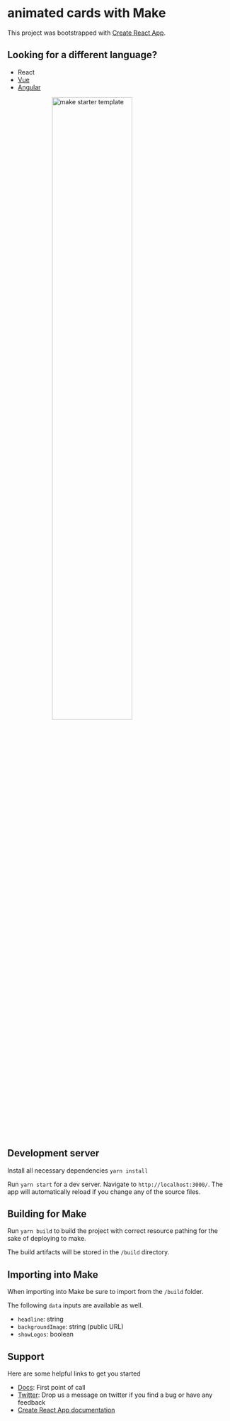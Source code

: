 # animated cards with Make 

This project was bootstrapped with [Create React App](https://github.com/facebook/create-react-app).

## Looking for a different language?
- React
- [Vue](https://github.com/Outfitio/make-hello-world-vue-template)
- [Angular](https://github.com/Outfitio/make-hello-world-angular-template)

<img src="https://files.outfit.io/media_library_items/236740/Screen%2520Shot%25202020-11-03%2520at%252010.34.34%2520am.png" style="width: 60%; margin: 0 auto; display: block;" alt="make starter template" />

## Development server

Install all necessary dependencies `yarn install`

Run `yarn start` for a dev server. Navigate to `http://localhost:3000/`. The app will automatically reload if you change any of the source files.

## Building for Make

Run `yarn build` to build the project with correct resource pathing for the sake of deploying to make.

The build artifacts will be stored in the `/build` directory.

## Importing into Make

When importing into Make be sure to import from the `/build` folder.

The following `data` inputs are available as well.

- `headline`: string
- `backgroundImage`: string (public URL)
- `showLogos`: boolean

## Support

Here are some helpful links to get you started
- [Docs](https://docs.make.cm): First point of call
- [Twitter](https://twitter.com/home): Drop us a message on twitter if you find a bug or have any feedback
- [Create React App documentation](https://facebook.github.io/create-react-app/docs/getting-started)

